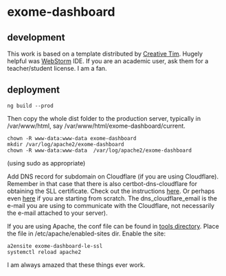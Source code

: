 # exome-dashboard

## development
This work is based on a template distributed by 
[Creative Tim](https://www.creative-tim.com/bootstrap-themes/free). 
Hugely helpful was [WebStorm](https://www.jetbrains.com/webstorm/) IDE. If you are
an academic user, ask them for a teacher/student license. I am a fan.

## deployment

```
ng build --prod
```

Then copy the whole dist folder to the production server, typically in /var/www/html,
say /var/www/html/exome-dashboard/current.

```
chown -R www-data:www-data exome-dashboard
mkdir /var/log/apache2/exome-dashboard
chown -R www-data:www-data  /var/log/apache2/exome-dashboard
```


(using sudo as appropriate)


Add DNS record for subdomain on Cloudflare (if you are using Cloudflare). 
Remember in that case that there is also  certbot-dns-cloudflare for obtaining the
SLL certificate. Check out the instructions 
[here](https://certbot-dns-cloudflare.readthedocs.io/en/stable/). 
Or perhaps even 
[here](https://symplecticgames.wordpress.com/2019/06/16/new-host-checklist/) if you are
starting from scratch. The dns_cloudflare_email is the e-mail you are using to 
communicate with the Cloudflare, not necessarily the e-mail attached to
your server). 

If you are using Apache, the conf file can be found in [tools directory](/tools/exome-dashboard-le-ssl.conf). 
Place the file in /etc/apache/enabled-sites dir. Enable the site:

```
a2ensite exome-dashboard-le-ssl
systemctl reload apache2
```


I am always amazed that these things ever work.

